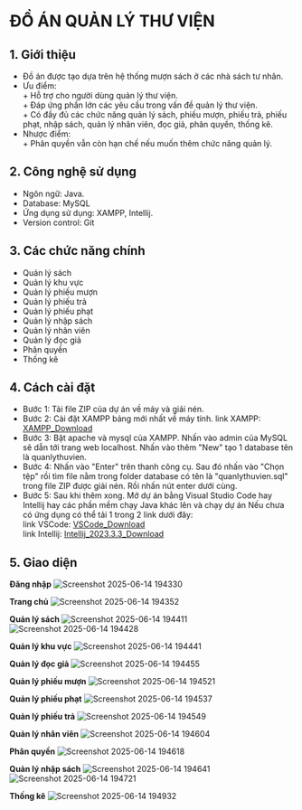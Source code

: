 # ĐỒ ÁN QUẢN LÝ THƯ VIỆN
## 1. Giới thiệu
- Đồ án được tạo dựa trên hệ thống mượn sách ở các nhà sách tư nhân.
- Ưu điểm:
<br>\+ Hỗ trợ cho người dùng quản lý thư viện.
<br>\+ Đáp ứng phần lớn các yêu cầu trong vấn đề quản lý thư viện.
<br>\+ Có đầy đủ các chức năng quản lý sách, phiếu mượn, phiếu trả, phiếu phạt, nhập sách, quản lý nhân viên, đọc giả, phân quyền, thống kê.
- Nhược điểm:
<br>\+ Phân quyền vẫn còn hạn chế nếu muốn thêm chức năng quản lý.
## 2. Công nghệ sử dụng
- Ngôn ngữ: Java.
- Database: MySQL
- Ứng dụng sử dụng: XAMPP, Intellij.
- Version control: Git
## 3. Các chức năng chính
- Quản lý sách
- Quản lý khu vực
- Quản lý phiếu mượn
- Quản lý phiếu trả
- Quản lý phiếu phạt
- Quản lý nhập sách
- Quản lý nhân viên
- Quản lý đọc giả
- Phân quyền
- Thống kê
## 4. Cách cài đặt
- Bước 1: Tải file ZIP của dự án về máy và giải nén.
- Bước 2: Cài đặt XAMPP bảng mới nhất về máy tính.
  link XAMPP: [XAMPP_Download](https://www.apachefriends.org/download.html)
- Bước 3: Bật apache và mysql của XAMPP. Nhấn vào admin của MySQL sẽ dẫn tới trang web localhost.
  Nhấn vào thêm "New" tạo 1 database tên là quanlythuvien.
- Bước 4: Nhấn vào "Enter" trên thanh công cụ. Sau đó nhấn vào "Chọn tệp" rồi tìm file nằm trong folder database có tên là "quanlythuvien.sql" trong file ZIP được giải nén. Rồi nhấn nút enter dưới cùng.
- Bước 5: Sau khi thêm xong. Mở dự án bằng Visual Studio Code hay Intellij hay các phần mềm chạy Java khác lên và chạy dự án
  Nếu chưa có ứng dụng có thể tải 1 trong 2 link dưới đây:
  <br>link VSCode: [VSCode_Download](https://code.visualstudio.com/)
  <br>link Intellij: [Intellij_2023.3.3_Download](https://download.jetbrains.com/idea/ideaIU-2023.3.3.exe?_gl=1*lqud24*_gcl_au*MTc5NTUxOTA3NC4xNzQ5ODM0NDM5*FPAU*MTc5NTUxOTA3NC4xNzQ5ODM0NDM5*_ga*MTE3MjA4NTg4Mi4xNzExMTkyOTgy*_ga_9J976DJZ68*czE3NDk4MzQ0MzkkbzEyJGcxJHQxNzQ5ODM0Njk1JGozMyRsMCRoMA..)
## 5. Giao diện
**Đăng nhập**
![Screenshot 2025-06-14 194330](https://github.com/user-attachments/assets/dc4993b4-2a7a-47d8-9779-3b9865f219d3)

**Trang chủ**
![Screenshot 2025-06-14 194352](https://github.com/user-attachments/assets/15007073-1937-49e0-a00a-40a0f3f8c3d0)

**Quản lý sách**
![Screenshot 2025-06-14 194411](https://github.com/user-attachments/assets/61edb8d2-d05c-4f94-b58f-50af790815df)
![Screenshot 2025-06-14 194428](https://github.com/user-attachments/assets/bd1f3d61-23c7-4700-9c3e-9f91a5b945e3)

**Quản lý khu vực**
![Screenshot 2025-06-14 194441](https://github.com/user-attachments/assets/dda25491-5a34-4bd5-9eae-9bc4a7c85668)

**Quản lý đọc giả**
![Screenshot 2025-06-14 194455](https://github.com/user-attachments/assets/e75f1073-6193-485d-93a8-d9693b118299)

**Quản lý phiếu mượn**
![Screenshot 2025-06-14 194521](https://github.com/user-attachments/assets/b1da52a0-4a4e-4853-948a-512dd99556fa)

**Quản lý phiếu phạt**
![Screenshot 2025-06-14 194537](https://github.com/user-attachments/assets/cbd102d1-838b-4617-8580-e3dce5198a97)

**Quản lý phiếu trả**
![Screenshot 2025-06-14 194549](https://github.com/user-attachments/assets/b39eae7c-ff87-4717-bbdb-1b598244a17c)

**Quản lý nhân viên**
![Screenshot 2025-06-14 194604](https://github.com/user-attachments/assets/b5ec1f81-cd6b-45c7-82a8-ea8bf6acab3c)

**Phân quyền**
![Screenshot 2025-06-14 194618](https://github.com/user-attachments/assets/05629e0d-867a-4b9f-bcb1-5d2d1861407b)

**Quản lý nhập sách**
![Screenshot 2025-06-14 194641](https://github.com/user-attachments/assets/6342e46b-738d-49c1-b851-3d120e79789d)
![Screenshot 2025-06-14 194721](https://github.com/user-attachments/assets/08b5f634-f72b-4676-a05f-34b25cd572cf)

**Thống kê**
![Screenshot 2025-06-14 194932](https://github.com/user-attachments/assets/2bfdea70-37e9-4ec8-b1d1-da1a3a3bfc83)
